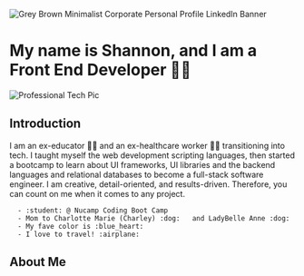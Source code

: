 ![Grey Brown Minimalist Corporate Personal Profile LinkedIn Banner](https://user-images.githubusercontent.com/99764268/180870779-ec258c9b-b536-4f56-bfac-b3c18680b6b4.png)

# My name is Shannon, and I am a Front End Developer :woman_technologist: 

![Professional Tech Pic](https://user-images.githubusercontent.com/99764268/185684791-752789a1-ba5c-4a95-8390-f1b726efdcc7.JPEG)

## Introduction 
I am an ex-educator :teacher: and an ex-healthcare worker :health_worker: transitioning into tech. I taught myself the web development scripting languages, then started a bootcamp to learn about UI frameworks, UI libraries and the backend languages and relational databases to become a full-stack software engineer. I am creative, detail-oriented, and results-driven. Therefore, you can count on me when it comes to any project. 

      - :student: @ Nucamp Coding Boot Camp
      - Mom to Charlotte Marie (Charley) :dog:	 and LadyBelle Anne :dog:	
      - My fave color is :blue_heart:
      - I love to travel! :airplane:	

## About Me

